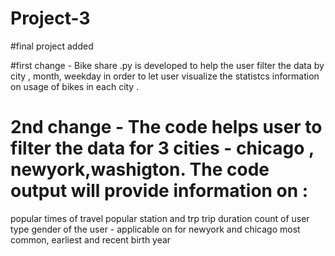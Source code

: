 # Project-3
#final project added




#first change - Bike share .py is developed to help the user filter the data by city , month, weekday in order to let user visualize the statistcs information on usage of bikes in each city .

# 2nd change - The code helps user to filter the data for 3 cities - chicago , newyork,washigton. The code output will provide information on :
popular times of travel
popular station and trp
trip duration
count of user type
gender of the user - applicable on for newyork and chicago 
most common, earliest and recent birth year   
